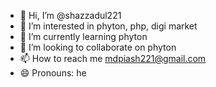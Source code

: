 - 👋 Hi, I’m @shazzadul221
- 👀 I’m interested in phyton, php, digi market
- 🌱 I’m currently learning phyton
- 💞️ I’m looking to collaborate on phyton
- 📫 How to reach me mdpiash221@gmail.com
- 😄 Pronouns: he

<!---
shazzadul2def display_github_profile():
    """
    Displays information about Shazzadul Islam's GitHub profile.
    """
    profile_name = "Shazzadul Islam"
    github_username = "shazzadul221"
    github_profile = f"https://github.com/{github_username}"

    print(f"👋 Hi there, I'm {profile_name}!")
    print(f"🌟 Check out my GitHub profile: {github_profile}")
    print("💻 I specialize in Python, web development, and e-commerce solutions.")
    print("🔧 My recent work includes Shopify projects, WooCommerce integrations, and automation tools.")
    print("\nFeel free to explore my repositories and connect with me!")
    
if __name__ == "__main__":
    display_github_profile()
21/shazzadul221 is a ✨ special ✨ repository because its `README.md` (this file) appears on your GitHub profile.
You can click the Preview link to take a look at your changes.
--->
